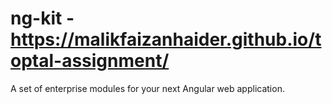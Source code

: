 # ng-kit  - https://malikfaizanhaider.github.io/toptal-assignment/
A set of enterprise modules for your next Angular web application.
